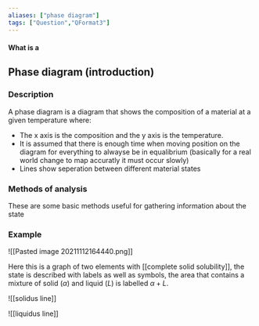 ```yaml
---
aliases: ["phase diagram"]
tags: ["Question","QFormat3"]
---
```


#### What is a
## Phase diagram (introduction)
### Description
A phase diagram is a diagram that shows the composition of a material at a given temperature where:
- The x axis is the composition and the y axis is the temperature.
- It is assumed that there is enough time when moving position on the diagram for everything to alwayse be in equalibrium (basically for a real world change to map accuratly it must occur slowly)
- Lines show seperation between different material states

### Methods of analysis
These are some basic methods useful for gathering information about the state

### Example
![[Pasted image 20211112164440.png]]

Here this is a graph of two elements with [[complete solid solubility]], the state is described with labels as well as symbols, the area that contains a mixture of solid ($\alpha$) and liquid ($L$) is labelled $\alpha+L$.

![[solidus line]]

![[liquidus line]]